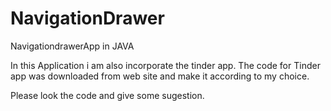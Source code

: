 # NavigationDrawer
NavigationdrawerApp in JAVA

In this Application i am also incorporate the tinder app.
The code for Tinder app was downloaded from web site and make it according to my choice.

Please look the code and give some sugestion.
